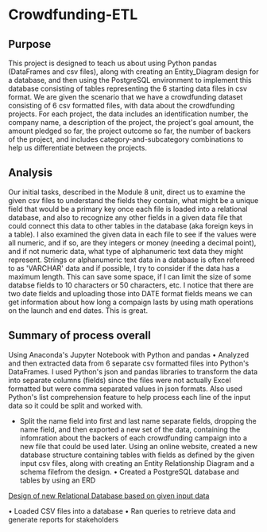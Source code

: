 # Crowdfunding-ETL
## Purpose
This project is designed to teach us about using Python pandas (DataFrames and csv files), along with creating an Entity_Diagram design for a database, and then using the PostgreSQL environment to implement this database consisting of tables representing the 6 starting data files in csv format. We are given the scenario that we have a crowdfunding dataset consisting of 6 csv formatted files, with data about the crowdfunding projects. For each project, the data includes an identification number, the company name, a description of the project, the project's goal amount, the amount pledged so far, the project outcome so far, the number of backers of the project,  and includes category-and-subcategory combinations to help us differentiate between the projects.

## Analysis
Our initial tasks, described in the Module 8 unit, direct us to examine the given csv files to understand the fields they contain, what might be a unique field that would be a primary key once each file is loaded into a relational database, and also to recognize any other fields in a given data file that could connect this data to other tables in the database (aka foreign keys in a table). I also examined the given data in each file to see if the values were all numeric, and if so, are they integers or money (needing a decimal point), and if not numeric data, what type of alphanumeric text data they might represent. Strings or alphanumeric text data in a database is often refereed to as 'VARCHAR' data and if possible, I try to consider if the data has a maximum length. This can save some space, if I can limit the size of some databse fields to 10 characters or 50 characters, etc. I notice that there are two date fields and uploading those into DATE format fields means we can get information about how long a compaign lasts by using math operations on the launch and end dates. This is great. 

## Summary of process overall
Using Anaconda's Jupyter Notebook with Python and pandas 
•	Analyzed and then extracted data from 6 separate csv formatted files into Python's DataFrames. I used Python's json and pandas libraries to transform the data into separate columns (fields) since the files were not actually Excel formatted but were comma separated values in json formats. Also used Python's list comprehension feature to help process each line of the input data so it could be split and worked with.
* Split the name field into first and last name separate fields, dropping the name field, and then exported a new set of the data, containing the infomration about the backers of each crowdfunding campaign into a new file that could be used later.
Using an online website, created a new database structure containing tables with fields as defined by the given input csv files, along with creating an Entity Relationship Diagram and a schema filefrom the design.
•	Created a PostgreSQL database and tables by using an ERD

[Design of new Relational Database based on given input data](crowdfunding_db_relationships.png)


•	Loaded CSV files into a database
•	Ran queries to retrieve data and generate reports for stakeholders

